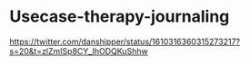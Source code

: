 # Usecase-therapy-journaling

https://twitter.com/danshipper/status/1610316360315273217?s=20&t=zlZmISp8CY_IhODQKuShhw
